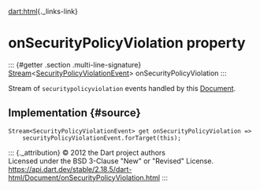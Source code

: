 [dart:html](../../dart-html/dart-html-library){._links-link}

onSecurityPolicyViolation property
==================================

::: {#getter .section .multi-line-signature}
[Stream](../../dart-async/stream-class)\<[SecurityPolicyViolationEvent](../securitypolicyviolationevent-class)\>
onSecurityPolicyViolation
:::

Stream of `securitypolicyviolation` events handled by this
[Document](../document-class).

Implementation {#source}
--------------

``` {.language-dart data-language="dart"}
Stream<SecurityPolicyViolationEvent> get onSecurityPolicyViolation =>
    securityPolicyViolationEvent.forTarget(this);
```

::: {._attribution}
© 2012 the Dart project authors\
Licensed under the BSD 3-Clause \"New\" or \"Revised\" License.\
<https://api.dart.dev/stable/2.18.5/dart-html/Document/onSecurityPolicyViolation.html>
:::
